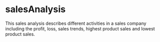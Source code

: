 # salesAnalysis
This sales analysis describes different activities in a sales company including the profit, loss, sales trends, highest product sales and lowest product sales.
